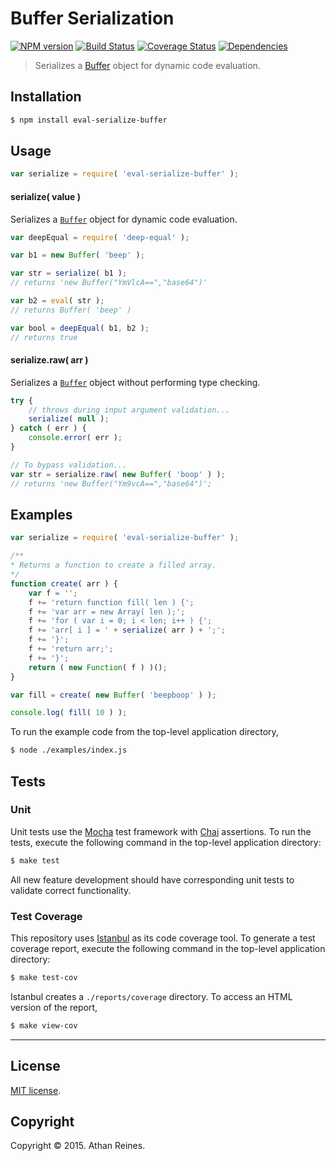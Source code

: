Buffer Serialization
===
[![NPM version][npm-image]][npm-url] [![Build Status][travis-image]][travis-url] [![Coverage Status][codecov-image]][codecov-url] [![Dependencies][dependencies-image]][dependencies-url]

> Serializes a [Buffer](https://nodejs.org/api/buffer.html) object for dynamic code evaluation.


## Installation

``` bash
$ npm install eval-serialize-buffer
```

## Usage

``` javascript
var serialize = require( 'eval-serialize-buffer' );
```

#### serialize( value )

Serializes a [`Buffer`](https://nodejs.org/api/buffer.html) object for dynamic code evaluation.

``` javascript
var deepEqual = require( 'deep-equal' );

var b1 = new Buffer( 'beep' );

var str = serialize( b1 );
// returns 'new Buffer("YmVlcA==","base64")'

var b2 = eval( str );
// returns Buffer( 'beep' )

var bool = deepEqual( b1, b2 );
// returns true
```


#### serialize.raw( arr )

Serializes a [`Buffer`](https://nodejs.org/api/buffer.html) object without performing type checking.

``` javascript
try {
	// throws during input argument validation...
	serialize( null );
} catch ( err ) {
	console.error( err );
}

// To bypass validation...
var str = serialize.raw( new Buffer( 'boop' ) );
// returns 'new Buffer("Ym9vcA==","base64")';
```


## Examples

``` javascript
var serialize = require( 'eval-serialize-buffer' );

/**
* Returns a function to create a filled array.
*/
function create( arr ) {
	var f = '';
	f += 'return function fill( len ) {';
	f += 'var arr = new Array( len );';
	f += 'for ( var i = 0; i < len; i++ ) {';
	f += 'arr[ i ] = ' + serialize( arr ) + ';';
	f += '}';
	f += 'return arr;';
	f += '}';
	return ( new Function( f ) )();
}

var fill = create( new Buffer( 'beepboop' ) );

console.log( fill( 10 ) );
```

To run the example code from the top-level application directory,

``` bash
$ node ./examples/index.js
```


## Tests

### Unit

Unit tests use the [Mocha](http://mochajs.org/) test framework with [Chai](http://chaijs.com) assertions. To run the tests, execute the following command in the top-level application directory:

``` bash
$ make test
```

All new feature development should have corresponding unit tests to validate correct functionality.


### Test Coverage

This repository uses [Istanbul](https://github.com/gotwarlost/istanbul) as its code coverage tool. To generate a test coverage report, execute the following command in the top-level application directory:

``` bash
$ make test-cov
```

Istanbul creates a `./reports/coverage` directory. To access an HTML version of the report,

``` bash
$ make view-cov
```


---
## License

[MIT license](http://opensource.org/licenses/MIT).


## Copyright

Copyright &copy; 2015. Athan Reines.


[npm-image]: http://img.shields.io/npm/v/eval-serialize-buffer.svg
[npm-url]: https://npmjs.org/package/eval-serialize-buffer

[travis-image]: http://img.shields.io/travis/kgryte/eval-serialize-buffer/master.svg
[travis-url]: https://travis-ci.org/kgryte/eval-serialize-buffer

[codecov-image]: https://img.shields.io/codecov/c/github/kgryte/eval-serialize-buffer/master.svg
[codecov-url]: https://codecov.io/github/kgryte/eval-serialize-buffer?branch=master

[dependencies-image]: http://img.shields.io/david/kgryte/eval-serialize-buffer.svg
[dependencies-url]: https://david-dm.org/kgryte/eval-serialize-buffer

[dev-dependencies-image]: http://img.shields.io/david/dev/kgryte/eval-serialize-buffer.svg
[dev-dependencies-url]: https://david-dm.org/dev/kgryte/eval-serialize-buffer

[github-issues-image]: http://img.shields.io/github/issues/kgryte/eval-serialize-buffer.svg
[github-issues-url]: https://github.com/kgryte/eval-serialize-buffer/issues
